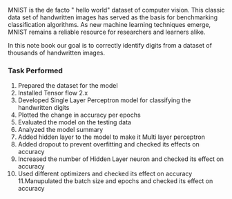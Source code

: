MNIST is the de facto " hello world" dataset of computer vision. This classic data set of handwritten images has served as the basis for benchmarking  classification algorithms. As new machine learning techniques emerge, MNIST remains a reliable resource for researchers and learners alike.

In this note book our goal is to correctly identify digits from a dataset of thousands of handwritten images.

### Task Performed
1. Prepared the dataset for the model
2. Installed Tensor flow 2.x
3. Developed Single Layer Perceptron model for classifying the handwritten digits
4. Plotted the change in accuracy per epochs
5. Evaluated the model on the testing data
6. Analyzed the model summary
7. Added hidden layer to the model to make it Multi layer perceptron
8. Added dropout to prevent overfitting and checked its effects on accuracy
9. Increased the number of Hidden Layer neuron and checked its effect on accuracy
10. Used different optimizers and checked its effect on accuracy
11.Manupulated the batch size and epochs and checked its effect on accuracy
